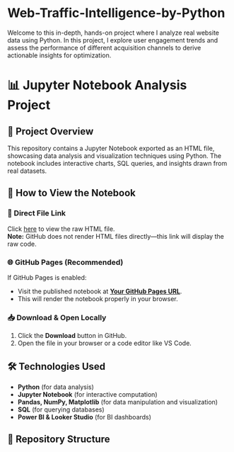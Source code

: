 # Web-Traffic-Intelligence-by-Python
Welcome to this in-depth, hands-on project where I analyze real website data using Python. In this project, I explore user engagement trends and assess the performance of different acquisition channels to derive actionable insights for optimization.


# 📊 Jupyter Notebook Analysis Project

## 📜 Project Overview
This repository contains a Jupyter Notebook exported as an HTML file, showcasing data analysis and visualization techniques using Python. The notebook includes interactive charts, SQL queries, and insights drawn from real datasets.

## 🚀 How to View the Notebook

### 🔗 Direct File Link
Click [here](https://github.com/Dr-MTabassum/Web-Traffic-Intelligence-by-Python/blob/main/website_performance_analysis%20(3).html) to view the raw HTML file.  
**Note:** GitHub does not render HTML files directly—this link will display the raw code.

### 🌐 GitHub Pages (Recommended)
If GitHub Pages is enabled:
- Visit the published notebook at **[Your GitHub Pages URL](https://github.com/Dr-MTabassum/Web-Traffic-Intelligence-by-Python/blob/main/website_performance_analysis%20(3).html)**.
- This will render the notebook properly in your browser.

### 📥 Download & Open Locally
1. Click the **Download** button in GitHub.
2. Open the file in your browser or a code editor like VS Code.

## 🛠 Technologies Used
- **Python** (for data analysis)
- **Jupyter Notebook** (for interactive computation)
- **Pandas, NumPy, Matplotlib** (for data manipulation and visualization)
- **SQL** (for querying databases)
- **Power BI & Looker Studio** (for BI dashboards)

## 📂 Repository Structure
